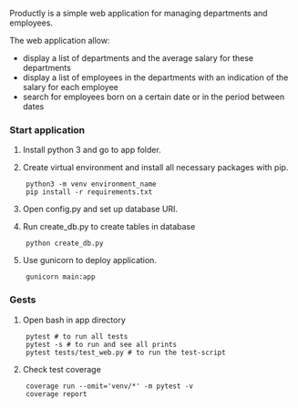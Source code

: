 Productly is  a simple web application for managing departments and employees.

The web application  allow:
* display a list of departments and the average salary  for these departments
* display a list of employees in the departments with an indication of the salary for each employee 
* search for employees born on a certain date or in the period between dates

<h3>Start application </h3>

1. Install python 3 and go to app folder.

2. Create virtual environment and install all necessary packages with pip.
```commandline
    python3 -m venv environment_name
    pip install -r requirements.txt
```

3. Open config.py and set up database URI.
   
4. Run create_db.py to create tables in database
```commandline
    python create_db.py
```

5. Use gunicorn to deploy application.
```commandline
    gunicorn main:app
```



<h3>Gests</h3>

1. Open bash in app directory

```comandline
    pytest # to run all tests
    pytest -s # to run and see all prints
    pytest tests/test_web.py # to run the test-script
```

2. Check test coverage

```comandline
    coverage run --omit='venv/*' -m pytest -v         
    coverage report
```
